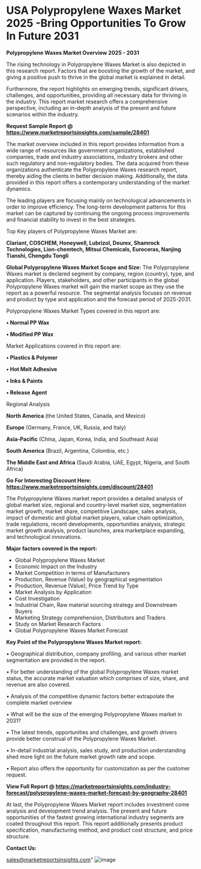 # USA Polypropylene Waxes Market 2025 -Bring Opportunities To Grow In Future 2031

<Strong> Polypropylene Waxes Market Overview 2025 - 2031</strong>

The rising technology in Polypropylene Waxes Market is also depicted in this research report. Factors that are boosting the growth of the market, and giving a positive push to thrive in the global market is explained in detail.

Furthermore, the report highlights on emerging trends, significant drivers, challenges, and opportunities, providing all necessary data for thriving in the industry. This report market research offers a comprehensive perspective, including an in-depth analysis of the present and future scenarios within the industry.

<strong>Request Sample Report @ <a href=https://www.marketreportsinsights.com/sample/28401>https://www.marketreportsinsights.com/sample/28401</a></strong>

The market overview included in this report provides information from a wide range of resources like government organizations, established companies, trade and industry associations, industry brokers and other such regulatory and non-regulatory bodies. The data acquired from these organizations authenticate the Polypropylene Waxes research report, thereby aiding the clients in better decision making. Additionally, the data provided in this report offers a contemporary understanding of the market dynamics.

The leading players are focusing mainly on technological advancements in order to improve efficiency. The long-term development patterns for this market can be captured by continuing the ongoing process improvements and financial stability to invest in the best strategies.

Top Key players of Polypropylene Waxes Market are:

<strong>Clariant, COSCHEM, Honeywell, Lubrizol, Deurex, Shamrock Technologies, Lion-chemtech, Mitsui Chemicals, Euroceras, Nanjing Tianshi, Chengdu Tongli</strong>

<strong><b>Global Polypropylene Waxes Market Scope and Size:</b></strong>
The Polypropylene Waxes market is declared segment by company, region (country), type, and application. Players, stakeholders, and other participants in the global Polypropylene Waxes market will gain the market scope as they use the report as a powerful resource. The segmental analysis focuses on revenue and product by type and application and the forecast period of 2025-2031.

Polypropylene Waxes Market Types covered in this report are:

<strong>• Normal PP Wax

• Modified PP Wax</strong>

Market Applications covered in this report are:

<strong>• Plastics & Polymer

• Hot Melt Adhesive

• Inks & Paints

• Release Agent</strong> 

Regional Analysis

<strong>North America</strong> (the United States, Canada, and Mexico)

<strong>Europe</strong> (Germany, France, UK, Russia, and Italy)

<strong>Asia-Pacific</strong> (China, Japan, Korea, India, and Southeast Asia)

<strong>South America</strong> (Brazil, Argentina, Colombia, etc.)

<strong>The Middle East and Africa</strong> (Saudi Arabia, UAE, Egypt, Nigeria, and South Africa)

<strong>Go For Interesting Discount Here: <a href=https://www.marketreportsinsights.com/discount/28401>https://www.marketreportsinsights.com/discount/28401</a></strong>

The Polypropylene Waxes market report provides a detailed analysis of global market size, regional and country-level market size, segmentation market growth, market share, competitive Landscape, sales analysis, impact of domestic and global market players, value chain optimization, trade regulations, recent developments, opportunities analysis, strategic market growth analysis, product launches, area marketplace expanding, and technological innovations.

<strong><b>Major factors covered in the report:</b></strong>
<ul>
  <li>Global Polypropylene Waxes Market </li>
  <li>Economic Impact on the Industry</li>
  <li>Market Competition in terms of Manufacturers</li>
  <li>Production, Revenue (Value) by geographical segmentation</li>
  <li>Production, Revenue (Value), Price Trend by Type</li>
  <li>Market Analysis by Application</li>
  <li>Cost Investigation</li>
  <li>Industrial Chain, Raw material sourcing strategy and Downstream Buyers</li>
  <li>Marketing Strategy comprehension, Distributors and Traders</li>
  <li>Study on Market Research Factors</li>
  <li>Global Polypropylene Waxes Market Forecast</li>
</ul>

<strong><b>Key Point of the Polypropylene Waxes Market report:</b></strong>

• Geographical distribution, company profiling, and various other market segmentation are provided in the report.

• For better understanding of the global Polypropylene Waxes market status, the accurate market valuation which comprises of size, share, and revenue are also covered.

• Analysis of the competitive dynamic factors better extrapolate the complete market overview

• What will be the size of the emerging Polypropylene Waxes market in 2031?

• The latest trends, opportunities and challenges, and growth drivers provide better construal of the Polypropylene Waxes Market.

• In-detail industrial analysis, sales study, and production understanding shed more light on the future market growth rate and scope.

• Report also offers the opportunity for customization as per the customer request.

<strong><b>View Full Report @ <a href=https://marketreportsinsights.com/industry-forecast/polypropylene-waxes-market-forecast-by-geography-28401>https://marketreportsinsights.com/industry-forecast/polypropylene-waxes-market-forecast-by-geography-28401</a></b></strong>


At last, the Polypropylene Waxes Market report includes investment come analysis and development trend analysis. The present and future opportunities of the fastest growing international industry segments are coated throughout this report. This report additionally presents product specification, manufacturing method, and product cost structure, and price structure.

<strong>Contact Us:</strong>

sales@marketreportsinsights.com"
![image](https://github.com/user-attachments/assets/f2999715-d902-438f-84a3-0fed4fde1648)
